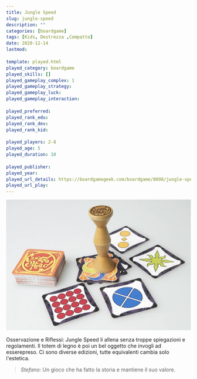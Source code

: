 ```yaml
---
title: Jungle Speed
slug: jungle-speed
description: ""
categories: [boardgame]
tags: [Kids, Destrezza ,Compatto]
date: 2020-12-14
lastmod: 

template: played.html
played_category: boardgame
played_skills: []
played_gameplay_complex: 1
played_gameplay_strategy: 
played_gameplay_luck: 
played_gameplay_interaction: 

played_preferred: 
played_rank_edu: 
played_rank_dev: 
played_rank_kid: 

played_players: 2-8
played_age: 5
played_duration: 10

played_publisher: 
played_year: 
played_url_details: https://boardgamegeek.com/boardgame/8098/jungle-speed
played_url_play: 
---
```


![](img/jungle_speed.webp)

Osservazione e Riflessi: Jungle Speed li allena senza troppe spiegazioni e regolamenti. Il totem di legno è poi un bel oggetto che invogli ad esserepreso.
Ci sono diverse edizioni, tutte equivalenti cambia solo l'estetica.

> *Stefano:*
> Un gioco che ha fatto la storia e mantiene il suo valore. 
